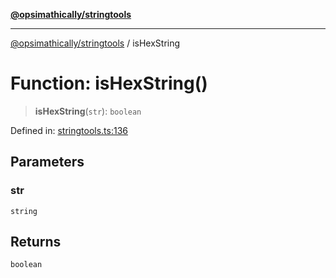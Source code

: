 [**@opsimathically/stringtools**](../README.md)

***

[@opsimathically/stringtools](../README.md) / isHexString

# Function: isHexString()

> **isHexString**(`str`): `boolean`

Defined in: [stringtools.ts:136](https://github.com/opsimathically/stringtools/blob/be6279cb127c5f8c1596ccd40cdd74eea6133fed/src/stringtools.ts#L136)

## Parameters

### str

`string`

## Returns

`boolean`
